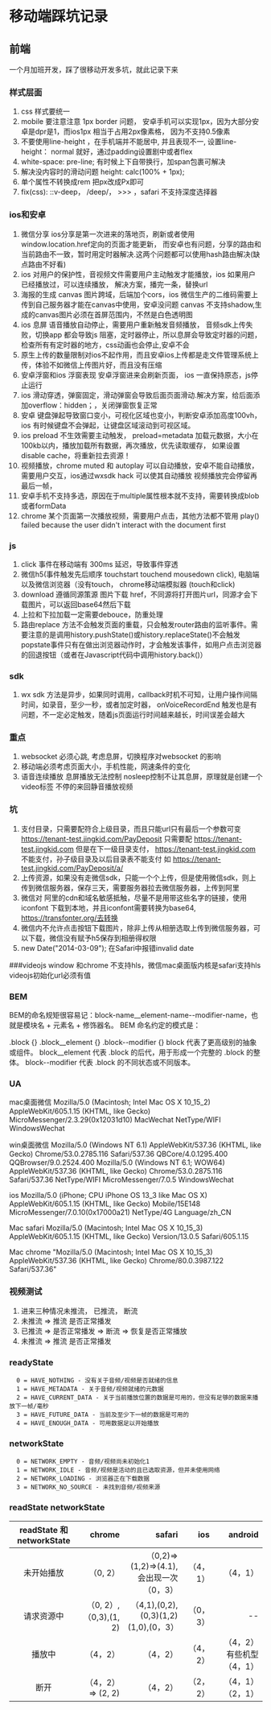 
# 移动端踩坑记录

## 前端

一个月加班开发，踩了很移动开发多坑，就此记录下来

### 样式层面

 1. css 样式要统一
 2. mobile 要注意注意 1px border 问题， 安卓手机可以实现1px，因为大部分安卓是dpr是1，而ios1px 相当于占用2px像素格， 因为不支持0.5像素
 3. 不要使用line-height ，在手机端并不能居中, 并且表现不一, 设置line-height： normal 就好，通过padding设置剧中或者flex
 4. white-space: pre-line; 有时候上下自带换行，加span包裹可解决
 5. 解决没内容时的滑动问题 height: calc(100% + 1px);
 6. 单个属性不转换成rem 把px改成Px即可
 7. fix(css): ::v-deep， /deep/， >>> ，safari 不支持深度选择器

### ios和安卓

 1. 微信分享 ios分享是第一次进来的落地页，刷新或者使用window.location.href定向的页面才能更新， 而安卓也有问题，分享的路由和当前路由不一致，暂时用定时器解决.这两个问题都可以使用hash路由解决(缺点路由不好看)
 2. ios 对用户的保护性，音视频文件需要用户主动触发才能播放，ios 如果用户已经播放过，可以连续播放， 解决方案，播完一条，替换url
 3. 海报的生成 canvas 图片跨域，后端加个cors，ios 微信生产的二维码需要上传到自己服务器才能在canvas中使用，安卓没问题 canvas 不支持shadow,生成的canvas图片必须在首屏范围内，不然是白色透明图
 4. ios 息屏 语音播放自动停止，需要用户重新触发音频播放， 音频sdk上传失败，切换app 都会导致js 阻塞，定时器停止，所以息屏会导致定时器的问题，检查所有有定时器的地方，css动画也会停止,安卓不会
 5. 原生上传的数量限制对ios不起作用，而且安卓ios上传都是走文件管理系统上传，体验不如微信上传图片好，而且没有压缩
 6. 安卓浮窗和ios 浮窗表现 安卓浮窗进来会刷新页面， ios 一直保持原态，js停止运行
 7. ios 滑动穿透，弹窗固定，滑动弹窗会导致后面页面滑动.解决方案，给后面添加overflow：hidden；，关闭弹窗恢复正常
 8. 安卓 键盘弹起导致窗口变小，可视化区域也变小，判断安卓添加高度100vh，ios 有时候键盘不会弹起，让键盘区域滚动到可视区域。
 9. ios preload 不生效需要主动触发， preload=metadata 加载元数据，大小在100kb以内，播放加载所有数据，再次播放，优先读取缓存，
  如果设置disable cache，将重新拉去资源！
 10. 视频播放，chrome muted 和 autoplay 可以自动播放，安卓不能自动播放，需要用户交互，ios通过wxsdk hack 可以使其自动播放
   视频播放完会停留再最后一帧，
 11. 安卓手机不支持多选，原因在于multiple属性根本就不支持，需要转换成blob或者formData
 12. chrome 某个页面第一次播放视频，需要用户点击，其他方法都不管用  play() failed because the user didn't interact with the document first

### js

 1. click 事件在移动端有 300ms 延迟，导致事件穿透
 2. 微信h5(事件触发先后顺序 touchstart touchend mousedown click), 电脑端以及微信浏览器（没有touch， chrome移动端模拟器 (touch和click)
 3. download 遵循同源策源  图片下载 href，不同源将打开图片url，同源才会下载图片，可以返回base64然后下载
 4. 上拉和下拉加载一定需要debouce，防重处理
 5. 路由replace 方法不会触发页面的重载，只会触发router路由的监听事件。需要注意的是调用history.pushState()或history.replaceState()不会触发popstate事件只有在做出浏览器动作时，才会触发该事件，如用户点击浏览器的回退按钮（或者在Javascript代码中调用history.back()）

### sdk

 1. wx sdk 方法是异步，如果同时调用，callback时机不可知，让用户操作间隔时间，如录音，至少一秒，或者加定时器，
 onVoiceRecordEnd 触发也是有问题，不一定必定触发，随着js页面运行时间越来越长，时间误差会越大

### 重点

 1. websocket 必须心跳, 考虑息屏，切换程序对websocket 的影响
 2. 移动端必须考虑页面大小，手机性能，网速条件的变化
 3. 语音连续播放 息屏播放无法控制 nosleep控制不让其息屏，原理就是创建一个video标签 不停的来回静音播放视频

### 坑

 1. 支付目录，只需要配符合上级目录，而且只能url只有最后一个参数可变 <https://tenant-test.jingkid.com/PayDeposit> 只需要配 <https://tenant-test.jingkid.com> 但是在下一级目录支付，
 <https://tenant-test.jingkid.com> 不能支付，孙子级目录及以后目录表不能支付 如 <https://tenant-test.jingkid.com/PayDeposit/a/>
 2. 上传资源，如果没有走微信sdk，只能一个个上传，但是使用微信sdk，则上传到微信服务器，保存三天，需要服务器拉去微信服务器，上传到阿里
 3. 微信对 阿里的cdn和域名敏感抵触，尽量不是用带这些名字的链接，使用iconfont 下载到本地，并且iconfont需要转换为base64, <https://transfonter.org/去转换>
 4. 微信内不允许点击按钮下载图片，除非上传从相册选取上传到微信服务器，可以下载，微信没有赋予h5保存到相册得权限
 5. new Date("2014-03-09"); 在Safari中报错invalid date

 ###videojs
 window 和chrome 不支持hls，微信mac桌面版内核是safari支持hls
 videojs初始化url必须有值

### BEM

BEM的命名规矩很容易记：block-name__element-name--modifier-name，也就是模块名 + 元素名 + 修饰器名。
BEM 命名约定的模式是：

.block {}
.block__element {}
.block--modifier {}
block 代表了更高级别的抽象或组件。
block__element 代表 .block 的后代，用于形成一个完整的 .block 的整体。
block--modifier 代表 .block 的不同状态或不同版本。

### UA

mac桌面微信
Mozilla/5.0 (Macintosh; Intel Mac OS X 10_15_2) AppleWebKit/605.1.15 (KHTML, like Gecko) MicroMessenger/2.3.29(0x12031d10) MacWechat NetType/WIFI WindowsWechat

win桌面微信
Mozilla/5.0 (Windows NT 6.1) AppleWebKit/537.36 (KHTML, like Gecko) Chrome/53.0.2785.116 Safari/537.36 QBCore/4.0.1295.400 QQBrowser/9.0.2524.400 Mozilla/5.0 (Windows NT 6.1; WOW64) AppleWebKit/537.36 (KHTML, like Gecko) Chrome/53.0.2875.116 Safari/537.36 NetType/WIFI MicroMessenger/7.0.5 WindowsWechat

ios
 Mozilla/5.0 (iPhone; CPU iPhone OS 13_3 like Mac OS X) AppleWebKit/605.1.15 (KHTML, like Gecko) Mobile/15E148 MicroMessenger/7.0.10(0x17000a21) NetType/4G Language/zh_CN

Mac safari
Mozilla/5.0 (Macintosh; Intel Mac OS X 10_15_3) AppleWebKit/605.1.15 (KHTML, like Gecko) Version/13.0.5 Safari/605.1.15

Mac chrome
"Mozilla/5.0 (Macintosh; Intel Mac OS X 10_15_3) AppleWebKit/537.36 (KHTML, like Gecko) Chrome/80.0.3987.122 Safari/537.36"

### 视频测试

1. 进来三种情况未推流， 已推流， 断流
2. 未推流 => 推流 是否正常播发
3. 已推流 => 是否正常播发  => 断流 => 恢复是否正常播放
4. 未推流 => 推流 是否正常播发

### readyState

```
  0 = HAVE_NOTHING - 没有关于音频/视频是否就绪的信息
  1 = HAVE_METADATA - 关于音频/视频就绪的元数据
  2 = HAVE_CURRENT_DATA - 关于当前播放位置的数据是可用的，但没有足够的数据来播放下一帧/毫秒
  3 = HAVE_FUTURE_DATA - 当前及至少下一帧的数据是可用的
  4 = HAVE_ENOUGH_DATA - 可用数据足以开始播放
```

### networkState

```
  0 = NETWORK_EMPTY - 音频/视频尚未初始化1
  1 = NETWORK_IDLE - 音频/视频是活动的且已选取资源，但并未使用网络
  2 = NETWORK_LOADING - 浏览器正在下载数据
  3 = NETWORK_NO_SOURCE - 未找到音频/视频来源
```

### readState networkState

| readState 和 networkState| chrome  | safari | ios |  android |
|:----:| --------: | ----: | ----: |----:
| 未开始播放| （0, 2） | （0,2)=>(1,2)=>(4.1),会出现一次（0，3）| （4，1） | （4，1） |
| 请求资源中| （0, 2）,（0,3),(1, 2) |（4,1),(0,2),(0,3)(1,2)(1,0),(0，3） | （0，3）|-- |
| 播放中 |（4，2） |（4，2） |（4，2） |（4，2）有些机型（4，1） |
| 断开 |（4，2）=> (2, 2) |（4，2）| （2， 2） |（4，1）（2，1） |
